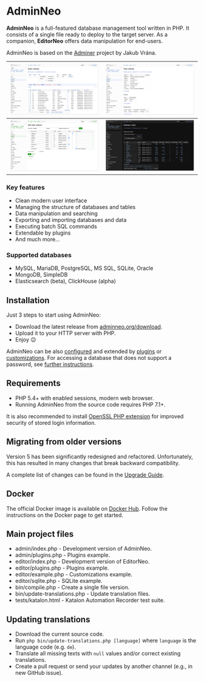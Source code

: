 AdminNeo
==========

**AdminNeo** is a full-featured database management tool written in PHP. It consists of a single file ready to deploy 
to the target server. As a companion, **EditorNeo** offers data manipulation for end-users.

AdminNeo is based on the [Adminer](https://www.adminer.org/) project by Jakub Vrána.

| <img src="/docs/images/screenshot-select.webp?raw=true" alt="Screenshot - Select data"/> | <img src="/docs/images/screenshot-structure.webp?raw=true" alt="Screenshot - Table structure"/> |
|------------------------------------------------------------------------------------------|-------------------------------------------------------------------------------------------------|
| <img src="/docs/images/screenshot-alter.webp?raw=true" alt="Screenshot - Alter table"/>  | <img src="/docs/images/screenshot-database.webp?raw=true" alt="Screenshot - Database"/>         |

### Key features
- Clean modern user interface
- Managing the structure of databases and tables
- Data manipulation and searching
- Exporting and importing databases and data
- Executing batch SQL commands
- Extendable by plugins
- And much more…

### Supported databases

- MySQL, MariaDB, PostgreSQL, MS SQL, SQLite, Oracle
- MongoDB, SimpleDB
- Elasticsearch (beta), ClickHouse (alpha)

Installation
------------

Just 3 steps to start using AdminNeo:
- Download the latest release from [adminneo.org/download](https://www.adminneo.org/download).
- Upload it to your HTTP server with PHP.
- Enjoy 😉

AdminNeo can be also [configured](https://www.adminneo.org/configuration) and extended by
[plugins](https://www.adminneo.org/plugins) or [customizations](https://www.adminneo.org/customizations).
For accessing a database that does not support a password, see [further instructions](https://www.adminneo.org/password).

Requirements
------------

- PHP 5.4+ with enabled sessions, modern web browser.
- Running AdminNeo from the source code requires PHP 7.1+.

It is also recommended to install [OpenSSL PHP extension](https://www.php.net/manual/en/book.openssl.php) for improved
security of stored login information.

Migrating from older versions
-----------------------------

Version 5 has been significantly redesigned and refactored. Unfortunately, this has resulted in many changes that break
backward compatibility.

A complete list of changes can be found in the [Upgrade Guide](https://www.adminneo.org/upgrade).

Docker
------

The official Docker image is available on [Docker Hub](https://hub.docker.com/r/adminneoorg/adminneo). Follow the
instructions on the Docker page to get started.

Main project files
------------------

- admin/index.php - Development version of AdminNeo.
- admin/plugins.php - Plugins example.
- editor/index.php - Development version of EditorNeo.
- editor/plugins.php - Plugins example.
- editor/example.php - Customizations example.
- editor/sqlite.php - SQLite example.
- bin/compile.php - Create a single file version.
- bin/update-translations.php - Update translation files.
- tests/katalon.html - Katalon Automation Recorder test suite.

Updating translations 
---------------------

- Download the current source code.
- Run `php bin/update-translations.php [language]` where `language` is the language code (e.g. `de`).
- Translate all missing texts with `null` values and/or correct existing translations.
- Create a pull request or send your updates by another channel (e.g., in new GitHub issue).
